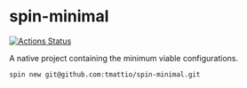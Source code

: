 # spin-minimal

[![Actions Status](https://github.com/tmattio/spin-minimal/workflows/Continuous%20Integration/badge.svg)](https://github.com/tmattio/spin-minimal/actions)

A native project containing the minimum viable configurations.

```bash
spin new git@github.com:tmattio/spin-minimal.git
```
